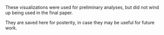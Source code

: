 These visualizations were used for preliminary analyses, but did not wind up being used in the final paper.

They are saved here for posterity, in case they may be useful for future work.